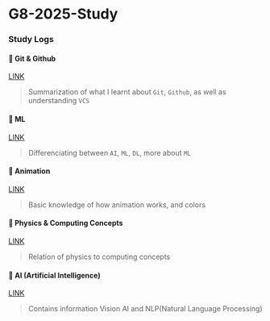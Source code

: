 # G8-2025-Study

### Study Logs

#### 📒 Git & Github

[LINK](https://github.com/eulxo231/G8-2025-Study/tree/main/about-git)

> Summarization of what I learnt about `Git`, `Github`, as well as understanding `VCS`

#### 📒 ML

[LINK](https://github.com/eulxo231/G8-2025-Study/tree/main/ml)

> Differenciating between `AI`, `ML`, `DL`, more about `ML`

#### 📒 Animation

[LINK](https://github.com/eulxo231/G8-2025-Study/tree/main/Animation)

> Basic knowledge of how animation works, and colors

#### 📒 Physics & Computing Concepts

[LINK](https://github.com/eulxo231/G8-2025-Study/tree/main/Physics%20%26%20Computing%20Concepts)

> Relation of physics to computing concepts

#### 📒 AI (Artificial Intelligence)

[LINK](https://github.com/eulxo231/G8-2025-Study/tree/main/AI)

> Contains information Vision AI and NLP(Natural Language Processing)